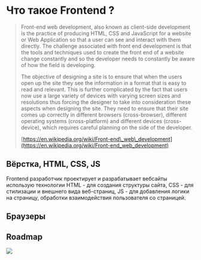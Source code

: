 # Что такое Frontend ?

> Front-end web development, also known as client-side development is the practice of producing HTML, CSS and JavaScript for a website or Web Application so that a user can see and interact with them directly. The challenge associated with front end development is that the tools and techniques used to create the front end of a website change constantly and so the developer needs to constantly be aware of how the field is developing.
>
> The objective of designing a site is to ensure that when the users open up the site they see the information in a format that is easy to read and relevant. This is further complicated by the fact that users now use a large variety of devices with varying screen sizes and resolutions thus forcing the designer to take into consideration these aspects when designing the site. They need to ensure that their site comes up correctly in different browsers \(cross-browser\), different operating systems \(cross-platform\) and different devices \(cross-device\), which requires careful planning on the side of the developer.
>
> [https://en.wikipedia.org/wiki/Front-end\_web\_development](https://en.wikipedia.org/wiki/Front-end_web_development)

## Вёрстка, HTML, CSS, JS

Frontend разработчик проектирует и разрабатывает вебсайты использую технологии HTML - для создания структуры сайта, CSS -  для стилизации и внешнего вида веб-страниц, JS - для добавления логики на страницу, обработки взаимодействия пользователя со страницей.



## Браузеры







## Roadmap

![](https://camo.githubusercontent.com/04ad65322cfd84ad30a3173e15d8b0cacff0d6c2/68747470733a2f2f692e696d6775722e636f6d2f5772664c45536d2e706e67)

